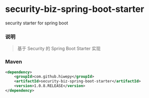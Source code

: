 # security-biz-spring-boot-starter
security starter for spring boot

### 说明


 > 基于 Security 的 Spring Boot Starter 实现


### Maven

``` xml
<dependency>
	<groupId>com.github.hiwepy</groupId>
	<artifactId>security-biz-spring-boot-starter</artifactId>
	<version>1.0.8.RELEASE</version>
</dependency>
```
